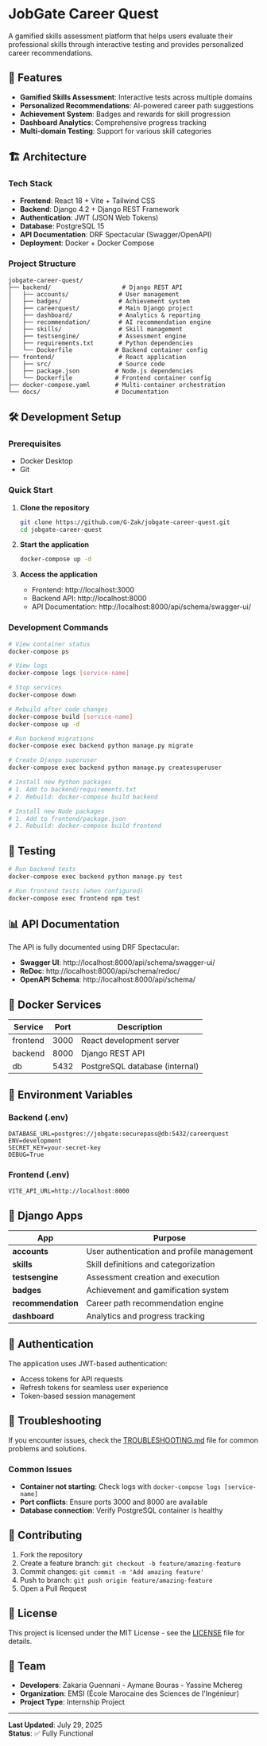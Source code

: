 # JobGate Career Quest

A gamified skills assessment platform that helps users evaluate their professional skills through interactive testing and provides personalized career recommendations.

## 🚀 Features

- **Gamified Skills Assessment**: Interactive tests across multiple domains
- **Personalized Recommendations**: AI-powered career path suggestions
- **Achievement System**: Badges and rewards for skill progression
- **Dashboard Analytics**: Comprehensive progress tracking
- **Multi-domain Testing**: Support for various skill categories

## 🏗️ Architecture

### Tech Stack
- **Frontend**: React 18 + Vite + Tailwind CSS
- **Backend**: Django 4.2 + Django REST Framework
- **Authentication**: JWT (JSON Web Tokens)
- **Database**: PostgreSQL 15
- **API Documentation**: DRF Spectacular (Swagger/OpenAPI)
- **Deployment**: Docker + Docker Compose

### Project Structure
```
jobgate-career-quest/
├── backend/                    # Django REST API
│   ├── accounts/              # User management
│   ├── badges/                # Achievement system
│   ├── careerquest/           # Main Django project
│   ├── dashboard/             # Analytics & reporting
│   ├── recommendation/        # AI recommendation engine
│   ├── skills/                # Skill management
│   ├── testsengine/           # Assessment engine
│   ├── requirements.txt       # Python dependencies
│   └── Dockerfile            # Backend container config
├── frontend/                  # React application
│   ├── src/                   # Source code
│   ├── package.json          # Node.js dependencies
│   └── Dockerfile            # Frontend container config
├── docker-compose.yaml       # Multi-container orchestration
└── docs/                     # Documentation
```

## 🛠️ Development Setup

### Prerequisites
- Docker Desktop
- Git

### Quick Start

1. **Clone the repository**
   ```bash
   git clone https://github.com/G-Zak/jobgate-career-quest.git
   cd jobgate-career-quest
   ```

2. **Start the application**
   ```bash
   docker-compose up -d
   ```

3. **Access the application**
   - Frontend: http://localhost:3000
   - Backend API: http://localhost:8000
   - API Documentation: http://localhost:8000/api/schema/swagger-ui/

### Development Commands

```bash
# View container status
docker-compose ps

# View logs
docker-compose logs [service-name]

# Stop services
docker-compose down

# Rebuild after code changes
docker-compose build [service-name]
docker-compose up -d

# Run backend migrations
docker-compose exec backend python manage.py migrate

# Create Django superuser
docker-compose exec backend python manage.py createsuperuser

# Install new Python packages
# 1. Add to backend/requirements.txt
# 2. Rebuild: docker-compose build backend

# Install new Node packages
# 1. Add to frontend/package.json
# 2. Rebuild: docker-compose build frontend
```

## 🧪 Testing

```bash
# Run backend tests
docker-compose exec backend python manage.py test

# Run frontend tests (when configured)
docker-compose exec frontend npm test
```

## 📊 API Documentation

The API is fully documented using DRF Spectacular:
- **Swagger UI**: http://localhost:8000/api/schema/swagger-ui/
- **ReDoc**: http://localhost:8000/api/schema/redoc/
- **OpenAPI Schema**: http://localhost:8000/api/schema/

## 🐳 Docker Services

| Service | Port | Description |
|---------|------|-------------|
| frontend | 3000 | React development server |
| backend | 8000 | Django REST API |
| db | 5432 | PostgreSQL database (internal) |

## 🔧 Environment Variables

### Backend (.env)
```env
DATABASE_URL=postgres://jobgate:securepass@db:5432/careerquest
ENV=development
SECRET_KEY=your-secret-key
DEBUG=True
```

### Frontend (.env)
```env
VITE_API_URL=http://localhost:8000
```

## 📁 Django Apps

| App | Purpose |
|-----|---------|
| **accounts** | User authentication and profile management |
| **skills** | Skill definitions and categorization |
| **testsengine** | Assessment creation and execution |
| **badges** | Achievement and gamification system |
| **recommendation** | Career path recommendation engine |
| **dashboard** | Analytics and progress tracking |

## 🔐 Authentication

The application uses JWT-based authentication:
- Access tokens for API requests
- Refresh tokens for seamless user experience
- Token-based session management

## 🐛 Troubleshooting

If you encounter issues, check the [TROUBLESHOOTING.md](./TROUBLESHOOTING.md) file for common problems and solutions.

### Common Issues
- **Container not starting**: Check logs with `docker-compose logs [service-name]`
- **Port conflicts**: Ensure ports 3000 and 8000 are available
- **Database connection**: Verify PostgreSQL container is healthy

## 🤝 Contributing

1. Fork the repository
2. Create a feature branch: `git checkout -b feature/amazing-feature`
3. Commit changes: `git commit -m 'Add amazing feature'`
4. Push to branch: `git push origin feature/amazing-feature`
5. Open a Pull Request

## 📝 License

This project is licensed under the MIT License - see the [LICENSE](LICENSE) file for details.

## 👥 Team

- **Developers**: Zakaria Guennani - Aymane Bouras - Yassine Mchereg
- **Organization**: EMSI (École Marocaine des Sciences de l'Ingénieur)
- **Project Type**: Internship Project

---

**Last Updated**: July 29, 2025  
**Status**: ✅ Fully Functional
